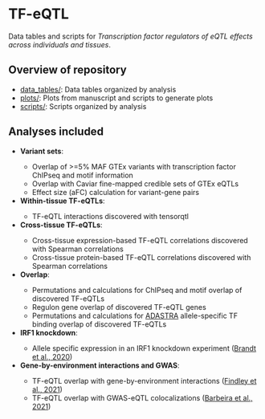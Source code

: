# TF-eQTL
Data tables and scripts for <i>Transcription factor regulators of eQTL effects across individuals and tissues</i>.

## Overview of repository
<ul>
  <li><a href="https://github.com/LappalainenLab/TF-eQTL/tree/master/data_tables">data_tables/</a>: Data tables organized by analysis</li> 
  <li><a href="https://github.com/LappalainenLab/TF-eQTL/tree/master/plots">plots/</a>: Plots from manuscript and scripts to generate plots</li>
  <li><a href="https://github.com/LappalainenLab/TF-eQTL/tree/master/scripts">scripts/</a>: Scripts organized by analysis</li>
</ul>

## Analyses included
<ul>
  <li><b>Variant sets</b>:</li>
  <ul>
    <li>Overlap of >=5% MAF GTEx variants with transcription factor ChIPseq and motif information</li>
    <li>Overlap with Caviar fine-mapped credible sets of GTEx eQTLs</li>
    <li>Effect size (aFC) calculation for variant-gene pairs</li>
  </ul>
  <li><b>Within-tissue TF-eQTLs</b>:</li>
  <ul>
    <li>TF-eQTL interactions discovered with tensorqtl</li>
  </ul>
  <li><b>Cross-tissue TF-eQTLs</b>:</li>
  <ul>
    <li>Cross-tissue expression-based TF-eQTL correlations discovered with Spearman correlations</li>
    <li>Cross-tissue protein-based TF-eQTL correlations discovered with Spearman correlations</li>
  </ul>
  <li><b>Overlap</b>:</li>
  <ul>
    <li>Permutations and calculations for ChIPseq and motif overlap of discovered TF-eQTLs</li>
    <li>Regulon gene overlap of discovered TF-eQTL genes</li>
    <li>Permutations and calculations for <a href="https://adastra.autosome.ru/">ADASTRA</a> allele-specific TF binding overlap of discovered TF-eQTLs</li>
  </ul>
  <li><b>IRF1 knockdown</b>:</li>
  <ul>
    <li>Allele specific expression in an IRF1 knockdown experiment (<a href="https://www.biorxiv.org/content/10.1101/2020.02.21.959734v1">Brandt et al., 2020</a>)</li>
  </ul>
  <li><b>Gene-by-environment interactions and GWAS</b>:</li>
  <ul>
    <li>TF-eQTL overlap with gene-by-environment interactions (<a href="10.7554/eLife.67077">Findley et al., 2021</a>)</li>
    <li>TF-eQTL overlap with GWAS-eQTL colocalizations (<a href="10.1186/s13059-020-02252-4">Barbeira et al., 2021</a>)</li>
  </ul>
</ul>
